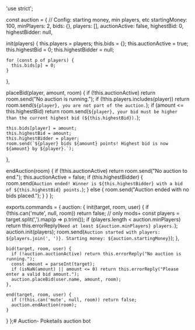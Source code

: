 'use strict';

const auction = {
  // Config: starting money, min players, etc
  startingMoney: 100,
  minPlayers: 2,
  bids: {},
  players: [],
  auctionActive: false,
  highestBid: 0,
  highestBidder: null,

  init(players) {
    this.players = players;
    this.bids = {};
    this.auctionActive = true;
    this.highestBid = 0;
    this.highestBidder = null;

    for (const p of players) {
      this.bids[p] = 0;
    }
  },

  placeBid(player, amount, room) {
    if (!this.auctionActive) return room.send("No auction is running.");
    if (!this.players.includes(player)) return room.send(`${player}, you are not part of the auction.`);
    if (amount <= this.highestBid) return room.send(`${player}, your bid must be higher than the current highest bid (${this.highestBid}).`);

    this.bids[player] = amount;
    this.highestBid = amount;
    this.highestBidder = player;
    room.send(`${player} bids ${amount} points! Highest bid is now ${amount} by ${player}.`);
  },

  endAuction(room) {
    if (!this.auctionActive) return room.send("No auction to end.");
    this.auctionActive = false;
    if (this.highestBidder) {
      room.send(`Auction ended! Winner is ${this.highestBidder} with a bid of ${this.highestBid} points.`);
    } else {
      room.send("Auction ended with no bids placed.");
    }
  }
};

exports.commands = {
  auction: {
    init(target, room, user) {
      if (!this.can('mute', null, room)) return false; // only mods+
      const players = target.split(',').map(p => p.trim());
      if (players.length < auction.minPlayers) return this.errorReply(`Need at least ${auction.minPlayers} players.`);
      auction.init(players);
      room.send(`Auction started with players: ${players.join(', ')}. Starting money: ${auction.startingMoney}`);
    },

    bid(target, room, user) {
      if (!auction.auctionActive) return this.errorReply("No auction is running.");
      const amount = parseInt(target);
      if (isNaN(amount) || amount <= 0) return this.errorReply("Please enter a valid bid amount.");
      auction.placeBid(user.name, amount, room);
    },

    end(target, room, user) {
      if (!this.can('mute', null, room)) return false;
      auction.endAuction(room);
    }
  }
};# Auction-
Poketails auction bot
